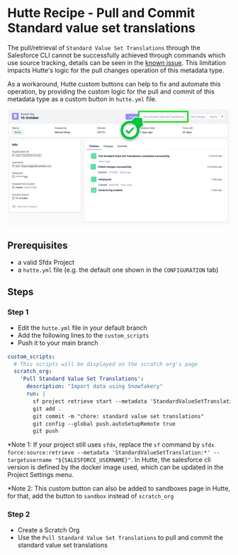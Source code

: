 # Hutte Recipe - Pull and Commit Standard value set translations

The pull/retrieval of `Standard Value Set Translations` through the Salesforce CLI cannot be successfully achieved through commands which use source tracking, details can be seen in the [known issue](https://issues.salesforce.com/issue/a028c00000qQ0VAAA0/unable-to-retrieve-the-standardvaluesettranslation-values-using-cli). This limitation impacts Hutte's logic for the pull changes operation of this metadata type.

As a workaround, Hutte custom buttons can help to fix and automate this operation, by providing the custom logic for the pull and commit of this metadata type as a custom button in `hutte.yml` file.

![](./docs/example.jpg)

## Prerequisites

- a valid Sfdx Project
- a `hutte.yml` file (e.g. the default one shown in the `CONFIGURATION` tab)

## Steps

### Step 1

- Edit the `hutte.yml` file in your default branch
- Add the following lines to the `custom_scripts`
- Push it to your main branch

```yaml
custom_scripts:
  # This scripts will be displayed on the scratch org's page
  scratch_org:
    'Pull Standard Value Set Translations':
      description: "Import data using Snowfakery"
      run: |
        sf project retrieve start --metadata 'StandardValueSetTranslation:*' --target-org "${SALESFORCE_USERNAME}"
        git add .
        git commit -m "chore: standard value set translations"
        git config --global push.autoSetupRemote true
        git push
```

*Note 1: If your project still uses `sfdx`, replace the `sf` command by `sfdx force:source:retrieve --metadata 'StandardValueSetTranslation:*' --targetusername "${SALESFORCE_USERNAME}"`. In Hutte, the salesforce cli version is defined by the docker image used, which can be updated in the Project Settings menu.

*Note 2: This custom button can also be added to sandboxes page in Hutte, for that, add the button to `sandbox` instead of `scratch_org`

### Step 2

- Create a Scratch Org
- Use the `Pull Standard Value Set Translations` to pull and commit the standard value set translations
